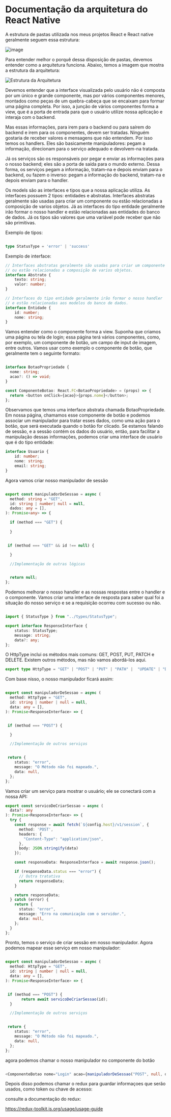 # Documentação da arquitetura do React Native 

A estrutura de pastas utilizada nos meus projetos React e React native geralmente seguem essa estrutura:

![image](https://github.com/user-attachments/assets/3f655318-364b-44ae-91e0-2ab75ae23466)

Para entender melhor o porquê dessa disposição de pastas, devemos entender como a arquitetura funciona. Abaixo, temos a imagem que mostra a estrutura da arquitetura:

![Estrutura da Arquitetura](https://raw.githubusercontent.com/miqueiasrodrigues/front-ent-react/main/arquitetura.drawio.png)

Devemos entender que a interface visualizada pelo usuário não é composta por um único e grande componente, mas por vários componentes menores, montados como peças de um quebra-cabeça que se encaixam para formar uma página completa. Por isso, a junção de vários componentes forma a view, que é a porta de entrada para que o usuário utilize nossa aplicação e interaja com o backend.

Mas essas informações, para irem para o backend ou para saírem do backend e irem para os componentes, devem ser tratadas. Ninguém gostaria de receber valores e mensagens que não entendem. Por isso temos os handlers. Eles são basicamente manipuladores: pegam a informação, direcionam para o serviço adequado e devolvem-na tratada.

Já os serviços são os responsáveis por pegar e enviar as informações para o nosso backend; eles são a porta de saída para o mundo externo. Dessa forma, os serviços pegam a informação, tratam-na e depois enviam para o backend, ou fazem o inverso: pegam a informação do backend, tratam-na e depois enviam para o handler.

Os models são as interfaces e tipos que a nossa aplicação utiliza. As interfaces possuem 2 tipos: entidades e abstratas. Interfaces abstratas geralmente são usadas para criar um componente ou estão relacionadas a composição de varios objetos. Já as interfaces do tipo entidade geralmente irão formar o nosso handler e estão relacionadas aas entidades do banco de dados. Já os tipos são valores que uma variável pode receber que não são primitivas. 

Exemplo de tipos:

```typescript

type StatusType = 'error' | 'success'
```

Exemplo de interface:

```typescript
// Interfaces abstratas geralmente são usadas para criar um componente
// ou estão relacionadas a composição de varios objetos.
interface Abstrato {
    texto: string;
    valor: number;
}

// Interfaces do tipo entidade geralmente irão formar o nosso handler
// e estão relacionadas aos modelos do banco de dados.
interface Entidade {
    id: number;
    nome: string;
}
```

Vamos entender como o componente forma a view. Suponha que criamos uma página ou tela de login; essa página terá vários componentes, como, por exemplo, um componente de botão, um campo de input de imagem, entre outros. Vamos usar como exemplo o componente de botão, que geralmente tem o seguinte formato:

```typescript

interface BotaoPropriedade {
  nome: string;
  acao?: () => void;
}

const ComponenteBotao: React.FC<BotaoPropriedade> = (props) => {
  return <button onClick={acao}>{props.nome}</button>;
};

```

Observamos que temos uma interface abstrata chamada BotaoPropriedade. Em nossa página, chamamos esse componente de botão e podemos associar um manipulador para tratar esses dados, como uma ação para o botão, que será executada quando o botão for clicado. Se estamos falando de sessão, e a sessão contém os dados do usuário, então, para facilitar a manipulação dessas informações, podemos criar uma interface de usuário que é do tipo entidade:


```typescript
interface Usuario {
    id: number;
    nome: string;
    email: string;
}
```

Agora vamos criar nosso manipulador de sessão

```typescript

export const manipuladorDeSessao = async (
  method: string = "GET",
  id: string | number| null = null,
  dados: any = [],
): Promise<any> => {

  if (method === "GET") {
   
  }


 if (method === "GET" && id !== null) {

  }

  //Implementação de outras lógicas


  return null;
};

```

Podemos melhorar o nosso handler e as nossas respostas entre o handler e o componente. Vamos criar uma interface de resposta para saber qual foi a situação do nosso serviço e se a requisição ocorreu com sucesso ou não.


```typescript

import { StatusType } from "../types/StatusType";

export interface ResponseInterface {
    status: StatusType;
    message: string;
    data?: any;
};

```

O HttpType inclui os métodos mais comuns: GET, POST, PUT, PATCH e DELETE. Existem outros métodos, mas não vamos abordá-los aqui.

```typescript
export type HttpType = "GET" | "POST" | "PUT" | "PATH" |  "UPDATE" | "DELETE";
```
Com base nisso, o nosso manipulador ficará assim:


```typescript

export const manipuladorDeSessao = async (
  method: HttpType = "GET",
  id: string | number | null = null,
  data: any = [],
): Promise<ResponseInterface> => {


 if (method === "POST") {

  }

  //Implementação de outros serviços


 return {
    status: "error",
    message: "O Método não foi mapeado.",
    data: null,
  };
};

```

Vamos criar um serviço para mostrar o usuário; ele se conectará com a nossa API:

```typescript
export const servicoDeCriarSessao = async (
  data?: any
): Promise<ResponseInterface> => {
  try {
    const response = await fetch(`${config.host}/v1/session`, {
      method: 'POST', 
      headers: {
        "Content-Type": "application/json",
      },
      body: JSON.stringify(data)
    });

    const responseData: ResponseInterface = await response.json();

    if (responseData.status === "error") {
      // Outra tratativa
      return responseData;
    }

    return responseData;
  } catch (error) {
    return {
      status: "error",
      message: "Erro na comunicação com o servidor.",
      data: null,
    };
  }
};
```


Pronto, temos o serviço de criar sessão em nosso manipulador. Agora podemos mapear esse serviço em nosso manipulador:


```typescript

export const manipuladorDeSessao = async (
  method: HttpType = "GET",
  id: string | number | null = null,
  data: any = [],
): Promise<ResponseInterface> => {


 if (method === "POST") {
       return await servicoDeCriarSessao(id);
  }

  //Implementação de outros serviços


 return {
    status: "error",
    message: "O Método não foi mapeado.",
    data: null,
  };
};

```


agora podemos chamar o nosso manipulador no componente do botão



```typescript

<ComponenteBotao nome="Login" acao={manipuladorDeSessao("POST", null, dadosDoLogin)}/>

```


Depois disso podemos chamar o redux para guardar informaçoes que serão usados, como token ou chave de acesso:


consulte a documentação do redux:

https://redux-toolkit.js.org/usage/usage-guide




